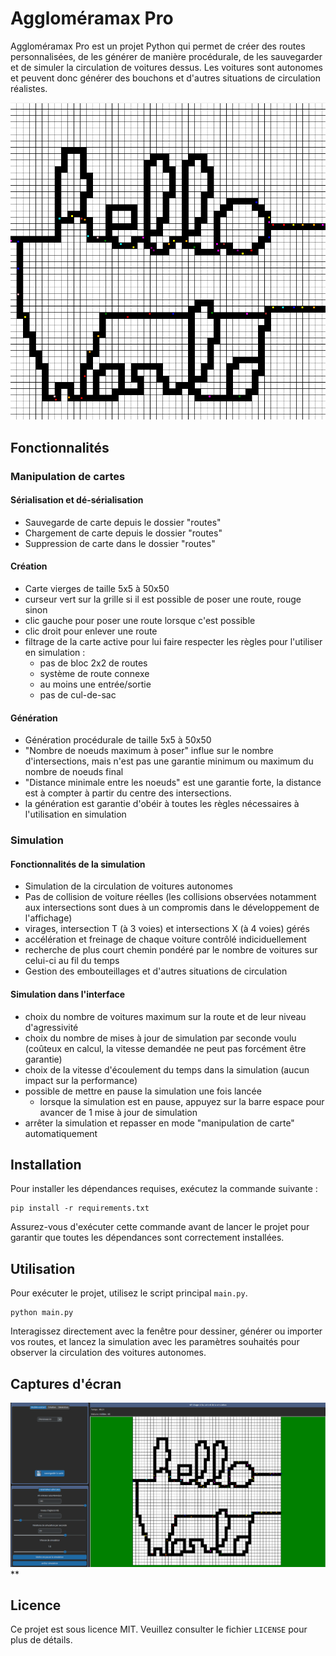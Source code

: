 # Aggloméramax Pro

Aggloméramax Pro est un projet Python qui permet de créer des routes personnalisées, de les générer de manière procédurale, de les sauvegarder et de simuler la circulation de voitures dessus. Les voitures sont autonomes et peuvent donc générer des bouchons et d'autres situations de circulation réalistes.

![Bienvenue sur Aggloméramax Pro](photos/hello_world.png)

## Fonctionnalités

### Manipulation de cartes
#### Sérialisation et dé-sérialisation
- Sauvegarde de carte depuis le dossier "routes"
- Chargement de carte depuis le dossier "routes"
- Suppression de carte dans le dossier "routes"

#### Création
- Carte vierges de taille 5x5 à 50x50
- curseur vert sur la grille si il est possible de poser une route, rouge sinon
- clic gauche pour poser une route lorsque c'est possible
- clic droit pour enlever une route
- filtrage de la carte active pour lui faire respecter les règles pour l'utiliser en simulation :
    - pas de bloc 2x2 de routes
    - système de route connexe
    - au moins une entrée/sortie
    - pas de cul-de-sac

#### Génération
- Génération procédurale de taille 5x5 à 50x50
- "Nombre de noeuds maximum à poser" influe sur le nombre d'intersections, mais n'est pas une garantie minimum ou maximum du nombre de noeuds final
- "Distance minimale entre les noeuds" est une garantie forte, la distance est à compter à partir du centre des intersections.
- la génération est garantie d'obéir à toutes les règles nécessaires à l'utilisation en simulation

### Simulation

#### Fonctionnalités de la simulation
- Simulation de la circulation de voitures autonomes
- Pas de collision de voiture réelles (les collisions observées notamment aux intersections sont dues à un compromis dans le développement de l'affichage)
- virages, intersection T (à 3 voies) et intersections X (à 4 voies) gérés
- accélération et freinage de chaque voiture contrôlé indiciduellement
- recherche de plus court chemin pondéré par le nombre de voitures sur celui-ci au fil du temps
- Gestion des embouteillages et d'autres situations de circulation

#### Simulation dans l'interface
- choix du nombre de voitures maximum sur la route et de leur niveau d'agressivité
- choix du nombre de mises à jour de simulation par seconde voulu (coûteux en calcul, la vitesse demandée ne peut pas forcément être garantie)
- choix de la vitesse d'écoulement du temps dans la simulation (aucun impact sur la performance)
- possible de mettre en pause la simulation une fois lancée
    - lorsque la simulation est en pause, appuyez sur la barre espace pour avancer de 1 mise à jour de simulation
- arrêter la simulation et repasser en mode "manipulation de carte" automatiquement

## Installation

Pour installer les dépendances requises, exécutez la commande suivante :

```
pip install -r requirements.txt
```

Assurez-vous d'exécuter cette commande avant de lancer le projet pour garantir que toutes les dépendances sont correctement installées.

## Utilisation

Pour exécuter le projet, utilisez le script principal `main.py`.

```
python main.py
```

Interagissez directement avec la fenêtre pour dessiner, générer ou importer vos routes, et lancez la simulation avec les paramètres souhaités pour observer la circulation des voitures autonomes.

## Captures d'écran

![Exemple d'usage](photos/exemple.png)
**

## Licence

Ce projet est sous licence MIT. Veuillez consulter le fichier `LICENSE` pour plus de détails.